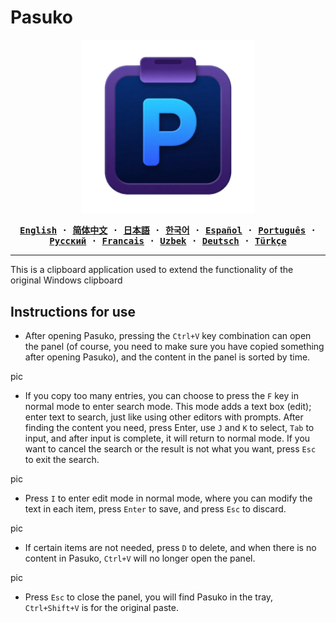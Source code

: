 # Pasuko

<p align="center" style="text-align: center">
  <img src="./assets/images/logo.png" width="55%"><br/>
</p>

<div align="center">
<strong>
<samp>

[English](README.md) · [简体中文](README.zh.md) · [日本語](README.ja.md) ·
[한국어](README.ko.md) · [Español](README.es.md) · [Português](README.pt-br.md) ·
[Русский](README.ru.md) · [Francais](README.fr.md) · [Uzbek](README.uz.md) · [Deutsch](README.de.md) ·
[Türkçe](README.tr.md)

</samp>
</strong>
</div>

---
This is a clipboard application used to extend the functionality of the original Windows clipboard

## Instructions for use

- After opening Pasuko, pressing the `Ctrl+V` key combination can open the panel (of course, you need to make sure you have copied something after opening Pasuko), and the content in the panel is sorted by time.

<p>pic</p>

- If you copy too many entries, you can choose to press the `F` key in normal mode to enter search mode. This mode adds a text box (edit); enter text to search, just like using other editors with prompts. After finding the content you need, press Enter, use `J` and `K` to select, `Tab` to input, and after input is complete, it will return to normal mode. If you want to cancel the search or the result is not what you want, press `Esc` to exit the search.

<p>pic</p>

- Press `I` to enter edit mode in normal mode, where you can modify the text in each item, press `Enter` to save, and press `Esc` to discard.

<p>pic</p>

- If certain items are not needed, press `D` to delete, and when there is no content in Pasuko, `Ctrl+V` will no longer open the panel.

<p>pic</p>

- Press `Esc` to close the panel, you will find Pasuko in the tray, `Ctrl+Shift+V` is for the original paste.
